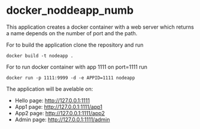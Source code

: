 # docker_noddeapp_numb
This application creates a docker container with a web server which returns a name depends on the number of port and the path.

For to build the application clone the repository and run

```
docker build -t nodeapp .
```
For to run docker container with app 1111 on port=1111 run 
```
docker run -p 1111:9999 -d -e APPID=1111 nodeapp
```
The application will be avelable on: 

- Hello page:   http://127.0.0.1:1111
- App1 page:   http://127.0.0.1:1111/app1
- App2 page:   http://127.0.0.1:1111/app2
- Admin page:   http://127.0.0.1:1111/admin
